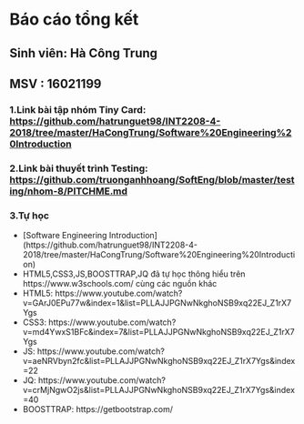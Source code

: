 # Báo cáo tổng kết
## Sinh viên: Hà Công Trung
## MSV      : 16021199

### 1.Link bài tập nhóm Tiny Card: https://github.com/hatrunguet98/INT2208-4-2018/tree/master/HaCongTrung/Software%20Engineering%20Introduction

### 2.Link bài thuyết trình Testing: https://github.com/truonganhhoang/SoftEng/blob/master/testing/nhom-8/PITCHME.md

### 3.Tự học

<ul>
<li>[Software Engineering Introduction](https://github.com/hatrunguet98/INT2208-4-2018/tree/master/HaCongTrung/Software%20Engineering%20Introduction)</li>
<li>HTML5,CSS3,JS,BOOSTTRAP,JQ đã tự học thông hiểu trên https://www.w3schools.com/ cùng các nguồn khác</li>
<li>HTML5: https://www.youtube.com/watch?v=GArJ0EPu77w&index=1&list=PLLAJJPGNwNkghoNSB9xq22EJ_Z1rX7Ygs </li>
<li>CSS3: https://www.youtube.com/watch?v=md4YwxS1BFc&index=7&list=PLLAJJPGNwNkghoNSB9xq22EJ_Z1rX7Ygs</li>
<li>JS: https://www.youtube.com/watch?v=aeNRVbyn2fc&list=PLLAJJPGNwNkghoNSB9xq22EJ_Z1rX7Ygs&index=22</li>
<li>JQ: https://www.youtube.com/watch?v=crMjNgwO2js&list=PLLAJJPGNwNkghoNSB9xq22EJ_Z1rX7Ygs&index=40</li>
<li>BOOSTTRAP: https://getbootstrap.com/</li>
</ul>